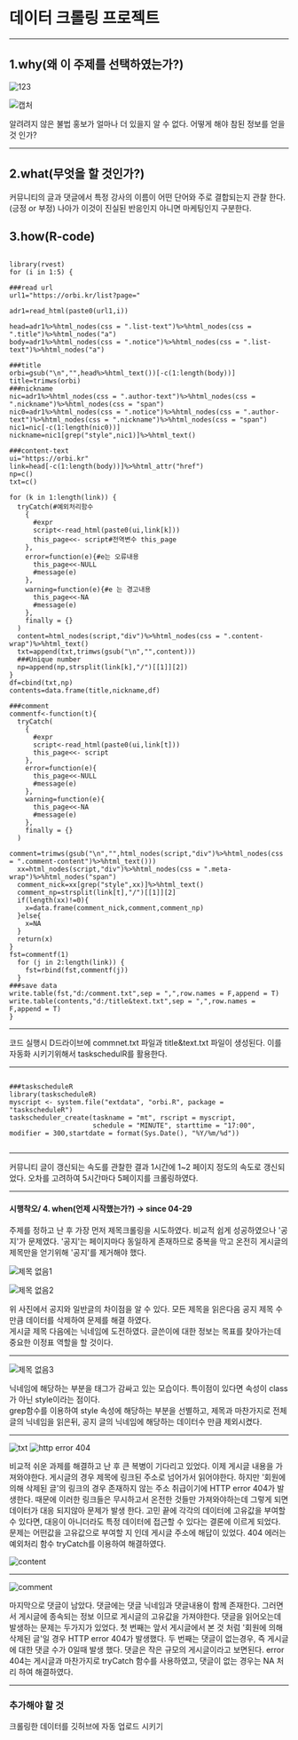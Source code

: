 # 데이터 크롤링 프로젝트
------------------

## 1.why(왜 이 주제를 선택하였는가?)

![123](https://user-images.githubusercontent.com/49007889/57361504-7ce75500-71b7-11e9-9008-95d0b1559cb6.PNG)

![캡처](https://user-images.githubusercontent.com/49007889/57361224-e9ae1f80-71b6-11e9-8ec8-4086b8d1575b.PNG)


알려려지 않은 불법 홍보가 얼마나 더 있을지 알 수 없다. 어떻게 해야 참된 정보를 얻을것 인가?

---------------------

## 2.what(무엇을 할 것인가?)

<p>커뮤니티의 글과 댓글에서 특정 강사의 이름이 어떤 단어와 주로 결합되는지 관찰 한다.(긍정 or 부정) 
나아가 이것이 진실된 반응인지 아니면 마케팅인지 구분한다.</p>

## 3.how(R-code)

<pre><code>
library(rvest)
for (i in 1:5) {

###read url
url1="https://orbi.kr/list?page="

adr1=read_html(paste0(url1,i))

head=adr1%>%html_nodes(css = ".list-text")%>%html_nodes(css = ".title")%>%html_nodes("a")
body=adr1%>%html_nodes(css = ".notice")%>%html_nodes(css = ".list-text")%>%html_nodes("a")

###title
orbi=gsub("\n","",head%>%html_text())[-c(1:length(body))]
title=trimws(orbi)
###nickname
nic=adr1%>%html_nodes(css = ".author-text")%>%html_nodes(css = ".nickname")%>%html_nodes(css = "span")
nic0=adr1%>%html_nodes(css = ".notice")%>%html_nodes(css = ".author-text")%>%html_nodes(css = ".nickname")%>%html_nodes(css = "span")
nic1=nic[-c(1:length(nic0))]
nickname=nic1[grep("style",nic1)]%>%html_text()

###content-text
ui="https://orbi.kr"
link=head[-c(1:length(body))]%>%html_attr("href")
np=c()
txt=c()

for (k in 1:length(link)) {
  tryCatch(#예외처리함수
    {
      #expr
      script<-read_html(paste0(ui,link[k]))
      this_page<<- script#전역변수 this_page
    },
    error=function(e){#e는 오류내용
      this_page<<-NULL
      #message(e)
    },
    warning=function(e){#e 는 경고내용
      this_page<<-NA
      #message(e)
    },
    finally = {}
  )
  content=html_nodes(script,"div")%>%html_nodes(css = ".content-wrap")%>%html_text()
  txt=append(txt,trimws(gsub("\n","",content)))
  ###Unique number
  np=append(np,strsplit(link[k],"/")[[1]][2])
}
df=cbind(txt,np)
contents=data.frame(title,nickname,df)

###comment
commentf<-function(t){
  tryCatch(
    {
      #expr
      script<-read_html(paste0(ui,link[t]))
      this_page<<- script
    },
    error=function(e){
      this_page<<-NULL
      #message(e)
    },
    warning=function(e){
      this_page<<-NA
      #message(e)
    },
    finally = {}
  )
  comment=trimws(gsub("\n","",html_nodes(script,"div")%>%html_nodes(css = ".comment-content")%>%html_text()))
  xx=html_nodes(script,"div")%>%html_nodes(css = ".meta-wrap")%>%html_nodes("span")
  comment_nick=xx[grep("style",xx)]%>%html_text()
  comment_np=strsplit(link[t],"/")[[1]][2]
  if(length(xx)!=0){
    x=data.frame(comment_nick,comment,comment_np)
  }else{
    x=NA
  }
  return(x)
}
fst=commentf(1)
  for (j in 2:length(link)) {
    fst=rbind(fst,commentf(j))
  }
###save data
write.table(fst,"d:/comment.txt",sep = ",",row.names = F,append = T)
write.table(contents,"d:/title&text.txt",sep = ",",row.names = F,append = T)
}
</code></pre>

-------------------------

<p>
  코드 실행시 D드라이브에 commnet.txt 파일과 title&text.txt 파일이 생성된다.
이를 자동화 시키기위해서 taskschedulR를 활용한다.
</p>

---------------------------

<pre><code>
###taskscheduleR
library(taskscheduleR)
myscript <- system.file("extdata", "orbi.R", package = "taskscheduleR")
taskscheduler_create(taskname = "mt", rscript = myscript,
                     schedule = "MINUTE", starttime = "17:00", modifier = 300,startdate = format(Sys.Date(), "%Y/%m/%d"))

</code></pre>

-----------------------------

<p>
  커뮤니티 글이 갱신되는 속도를 관찰한 결과 1시간에 1~2 페이지 정도의 속도로 갱신되었다. 오차를 고려하여 5시간마다 5페이지를 크롤링하였다.
</p>

-----------------------------

#### 시행착오/ 4. when(언제 시작했는가?) -> since 04-29 
<p>
  주제를 정하고 난 후 가장 먼저 제목크롤링을 시도하였다. 비교적 쉽게 성공하였으나 '공지'가 문제였다. '공지'는 페이지마다 동일하게 존재하므로 중복을 막고 온전히 게시글의 제목만을 얻기위해 '공지'를 제거해야 했다.
</p>

![제목 없음1](https://user-images.githubusercontent.com/49007889/57380639-5390ee00-71e4-11e9-8d67-e5f757bd4539.png)

![제목 없음2](https://user-images.githubusercontent.com/49007889/57380977-05301f00-71e5-11e9-95d3-ceefcd1058fc.png)

<p>위 사진에서 공지와 일반글의 차이점을 알 수 있다. 모든 제목을 읽은다음 공지 제목 수 만큼 데이터를 삭제하여 문제를 해결 하였다. <br>
  게시글 제목 다음에는 닉네임에 도전하였다. 글쓴이에 대한 정보는 목표를 찾아가는데 중요한 이정표 역할을 할 것이다. 
</p>

-------------

![제목 없음3](https://user-images.githubusercontent.com/49007889/57384050-d3ba5200-71ea-11e9-817d-b17c40743128.png)

<p>
  닉네임에 해당하는 부분을 <span> 태그가 감싸고 있는 모습이다. 특이점이 있다면 속성이 class가 아닌 style이라는 점이다.<br> grep함수를 이용하여 style 속성에 해당하는 부분을 선별하고, 제목과 마찬가지로 전체 글의 닉네임을 읽은뒤, 공지 글의 닉네임에 해당하는 데이터수 만큼 제외시켰다.
</p>
  
--------------

![txt](https://user-images.githubusercontent.com/49007889/57383876-863de500-71ea-11e9-91e0-92b21db816d6.png)
![http error 404](https://user-images.githubusercontent.com/49007889/57383880-8807a880-71ea-11e9-9cbe-ee2240481be3.png)

<p> 비교적 쉬운 과제를 해결하고 난 후 큰 복병이 기다리고 있었다. 이제 게시글 내용을 가져와야한다. 게시글의 경우 제목에 링크된 주소로 넘어가서 읽어야한다. 하지만 '회원에 의해 삭제된 글'의 링크의 경우 존재하지 않는 주소 취급이기에 HTTP error 404가 발생한다. 때문에 이러한 링크들은 무시하고서 온전한 것들만 가져와야하는데 그렇게 되면 데이터가 대응 되지않아 문제가 발생 한다. 고민 끝에 각각의 데이터에 고유값을 부여할 수 있다면, 대응이 아니더라도 특정 데이터에 접근할 수 있다는 결론에 이르게 되었다. 문제는 어떤값을 고유값으로 부여할 지 인데 게시글 주소에 해답이 있었다.
404 에러는 예외처리 함수 tryCatch를 이용하여 해결하였다.</p>

![content](https://user-images.githubusercontent.com/49007889/57387797-f6039e00-71f1-11e9-98d7-daf1bef84ee6.png)

---------------

![comment](https://user-images.githubusercontent.com/49007889/57387800-f734cb00-71f1-11e9-9804-2c09083bc294.png)

<p> 마지막으로 댓글이 남았다. 댓글에는 댓글 닉네임과 댓글내용이 함께 존재한다. 그러면서 게시글에 종속되는 정보 이므로 게시글의 고유값을 가져야한다. 댓글을 읽어오는데 발생하는 문제는 두가지가 있었다. 첫 번째는 앞서 게시글에서 본 것 처럼 '회원에 의해 삭제된 글'일 경우 HTTP error 404가 발생했다. 두 번째는 댓글이 없는경우, 즉 게시글에 대한 댓글 수가 0일때 발생 했다. 댓글은 작은 규모의 게시글이라고 보면된다. error 404는 게시글과 마찬가지로 tryCatch 함수를 사용하였고, 댓글이 없는 경우는 NA 처리 하여 해결하였다.</p>

--------------

### 추가해야 할 것
<p>크롤링한 데이터를 깃허브에 자동 업로드 시키기</p>
